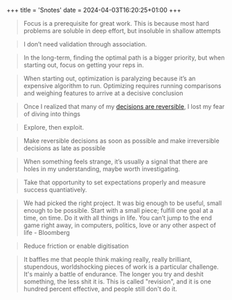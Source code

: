 +++
title = 'Snotes'
date = 2024-04-03T16:20:25+01:00
+++

>Focus is a prerequisite for great work. 
This is because most hard problems are soluble in deep effort, but insoluble in shallow attempts

>I don’t need validation through association.

>In the long-term, finding the optimal path is a bigger priority, but when starting out, focus on getting your reps in.

>When starting out, optimization is paralyzing because it’s an expensive algorithm to run.
Optimizing requires running comparisons and weighing features to arrive at a decisive conclusion

>Once I realized that many of my [decisions are reversible](https://fs.blog/reversible-irreversible-decisions/), I lost my fear of diving into things

>Explore, then exploit.

>Make reversible decisions as soon as possible and make irreversible decisions as late as possible

>When something feels strange, it’s usually a signal that there are holes in my understanding, maybe worth investigating.

>Take that opportunity to set expectations properly and measure success quantiatively.

>We had picked the right project. It was big enough to be useful, small enough to be possible. Start with a small piece; fulfill one goal at a time, on time. Do it with all things in life. You can’t jump to the end game right away, in computers, politics, love or any other aspect of life - Bloomberg

>Reduce friction or enable digitisation

>It baffles me that people think making really, really brilliant, stupendous, worldshocking pieces of work is a particular challenge. It's mainly a battle of endurance. The longer you try and deshit something, the less shit it is. This is called "revision", and it is one hundred percent effective, and people still don't do it.